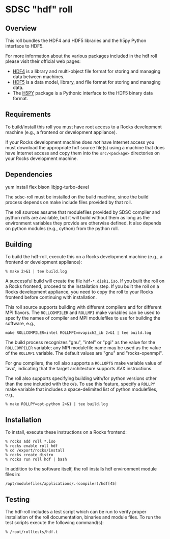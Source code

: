 # SDSC "hdf" roll

## Overview

This roll bundles the HDF4 and HDF5 libraries and the h5py Python interface
to HDF5.

For more information about the various packages included in the hdf roll please visit their official web pages:

- <a href="http://www.hdfgroup.org/products/hdf4" target="_blank">HDF4</a> is a
library and multi-object file format for storing and managing data between
machines.
- <a href="http://www.hdfgroup.org/products/hdf5" target="_blank">HDF5</a> is a
data model, library, and file format for storing and managing data.
- The <a href="http://www.h5py.org" target="_blank">H5PY</a> package is a
Pythonic interface to the HDF5 binary data format.


## Requirements

To build/install this roll you must have root access to a Rocks development
machine (e.g., a frontend or development appliance).

If your Rocks development machine does *not* have Internet access you must
download the appropriate hdf source file(s) using a machine that does
have Internet access and copy them into the `src/<package>` directories on your
Rocks development machine.


## Dependencies

yum install flex bison libjpg-turbo-devel

The sdsc-roll must be installed on the build machine, since the build process
depends on make include files provided by that roll.

The roll sources assume that modulefiles provided by SDSC compiler and python
rolls are available, but it will build without them as long as the environment
variables they provide are otherwise defined.  It also depends on python
modules (e.g., cython) from the python roll.


## Building

To build the hdf-roll, execute this on a Rocks development
machine (e.g., a frontend or development appliance):

```shell
% make 2>&1 | tee build.log
```

A successful build will create the file `hdf-*.disk1.iso`.  If you built the
roll on a Rocks frontend, proceed to the installation step. If you built the
roll on a Rocks development appliance, you need to copy the roll to your Rocks
frontend before continuing with installation.

This roll source supports building with different compilers and for different
MPI flavors.  The `ROLLCOMPILER` and `ROLLMPI` make variables can be used to
specify the names of compiler and MPI modulefiles to use for building the
software, e.g.,

```shell
make ROLLCOMPILER=intel ROLLMPI=mvapich2_ib 2>&1 | tee build.log
```

The build process recognizes "gnu", "intel" or "pgi" as the value for the
`ROLLCOMPILER` variable; any MPI modulefile name may be used as the value of
the `ROLLMPI` variable.  The default values are "gnu" and "rocks-openmpi".

For gnu compilers, the roll also supports a `ROLLOPTS` make variable value of
'avx', indicating that the target architecture supports AVX instructions.

The roll also supports specifying building with/for python versions other than
the one included with the o/s.  To use this feature, specify a `ROLLPY` make
variable that includes a space-delimited list of python modulefiles, e.g.,

```shell
% make ROLLPY=opt-python 2>&1 | tee build.log
```

## Installation

To install, execute these instructions on a Rocks frontend:

```shell
% rocks add roll *.iso
% rocks enable roll hdf
% cd /export/rocks/install
% rocks create distro
% rocks run roll hdf | bash
```

In addition to the software itself, the roll installs hdf environment
module files in:

```shell
/opt/modulefiles/applications/.(compiler)/hdf[45]
```


## Testing

The hdf-roll includes a test script which can be run to verify proper
installation of the roll documentation, binaries and module files. To
run the test scripts execute the following command(s):

```shell
% /root/rolltests/hdf.t 
```
